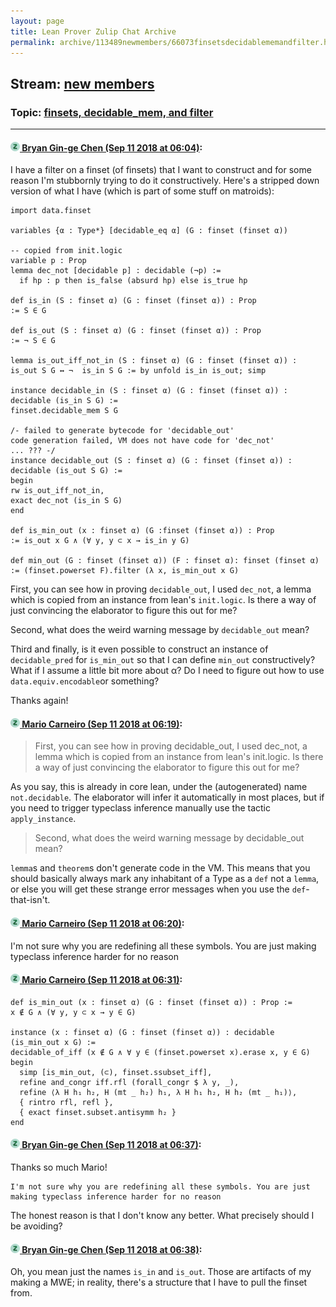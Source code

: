 ```yaml
---
layout: page
title: Lean Prover Zulip Chat Archive 
permalink: archive/113489newmembers/66073finsetsdecidablememandfilter.html
---
```


## Stream: [new members](index.html)
### Topic: [finsets, decidable_mem, and filter](66073finsetsdecidablememandfilter.html)

---

#### [![Click to go to Zulip](../../assets/img/zulip2.png) Bryan Gin-ge Chen (Sep 11 2018 at 06:04)](https://leanprover.zulipchat.com/#narrow/stream/113489-new%20members/topic/finsets%2C%20decidable_mem%2C%20and%20filter/near/133708032):
I have a filter on a finset (of finsets) that I want to construct and for some reason I'm stubbornly trying to do it constructively. Here's a stripped down version of what I have (which is part of some stuff on matroids):
```lean
import data.finset

variables {α : Type*} [decidable_eq α] (G : finset (finset α))

-- copied from init.logic
variable p : Prop
lemma dec_not [decidable p] : decidable (¬p) :=
  if hp : p then is_false (absurd hp) else is_true hp

def is_in (S : finset α) (G : finset (finset α)) : Prop
:= S ∈ G

def is_out (S : finset α) (G : finset (finset α)) : Prop
:= ¬ S ∈ G

lemma is_out_iff_not_in (S : finset α) (G : finset (finset α)) :
is_out S G ↔ ¬  is_in S G := by unfold is_in is_out; simp

instance decidable_in (S : finset α) (G : finset (finset α)) : decidable (is_in S G) :=
finset.decidable_mem S G

/- failed to generate bytecode for 'decidable_out'
code generation failed, VM does not have code for 'dec_not' 
... ??? -/
instance decidable_out (S : finset α) (G : finset (finset α)) : decidable (is_out S G) :=
begin
rw is_out_iff_not_in,
exact dec_not (is_in S G)
end

def is_min_out (x : finset α) (G :finset (finset α)) : Prop 
:= is_out x G ∧ (∀ y, y ⊂ x → is_in y G)

def min_out (G : finset (finset α)) (F : finset α): finset (finset α) 
:= (finset.powerset F).filter (λ x, is_min_out x G)
```
First, you can see how in proving `decidable_out`, I used `dec_not`, a lemma which is copied from an instance from lean's `init.logic`. Is there a way of just convincing the elaborator to figure this out for me?

Second, what does the weird warning message by `decidable_out` mean?

Third and finally, is it even possible to construct an instance of `decidable_pred` for `is_min_out` so that I can define `min_out` constructively? What if I assume a little bit more about α? Do I need to figure out how to use `data.equiv.encodable`or something?

Thanks again!

#### [![Click to go to Zulip](../../assets/img/zulip2.png) Mario Carneiro (Sep 11 2018 at 06:19)](https://leanprover.zulipchat.com/#narrow/stream/113489-new%20members/topic/finsets%2C%20decidable_mem%2C%20and%20filter/near/133708513):
> First, you can see how in proving decidable_out, I used dec_not, a lemma which is copied from an instance from lean's init.logic. Is there a way of just convincing the elaborator to figure this out for me?

As you say, this is already in core lean, under the (autogenerated) name `not.decidable`. The elaborator will infer it automatically in most places, but if you need to trigger typeclass inference manually use the tactic `apply_instance`.

> Second, what does the weird warning message by decidable_out mean?

`lemma`s and `theorem`s don't generate code in the VM. This means that you should basically always mark any inhabitant of a Type as a `def` not a `lemma`, or else you will get these strange error messages when you use the `def`-that-isn't.

#### [![Click to go to Zulip](../../assets/img/zulip2.png) Mario Carneiro (Sep 11 2018 at 06:20)](https://leanprover.zulipchat.com/#narrow/stream/113489-new%20members/topic/finsets%2C%20decidable_mem%2C%20and%20filter/near/133708566):
I'm not sure why you are redefining all these symbols. You are just making typeclass inference harder for no reason

#### [![Click to go to Zulip](../../assets/img/zulip2.png) Mario Carneiro (Sep 11 2018 at 06:31)](https://leanprover.zulipchat.com/#narrow/stream/113489-new%20members/topic/finsets%2C%20decidable_mem%2C%20and%20filter/near/133708937):
```lean
def is_min_out (x : finset α) (G : finset (finset α)) : Prop :=
x ∉ G ∧ (∀ y, y ⊂ x → y ∈ G)

instance (x : finset α) (G : finset (finset α)) : decidable (is_min_out x G) :=
decidable_of_iff (x ∉ G ∧ ∀ y ∈ (finset.powerset x).erase x, y ∈ G) begin
  simp [is_min_out, (⊂), finset.ssubset_iff],
  refine and_congr iff.rfl (forall_congr $ λ y, _),
  refine ⟨λ H h₁ h₂, H (mt _ h₂) h₁, λ H h₁ h₂, H h₂ (mt _ h₁)⟩,
  { rintro rfl, refl },
  { exact finset.subset.antisymm h₂ }
end
```

#### [![Click to go to Zulip](../../assets/img/zulip2.png) Bryan Gin-ge Chen (Sep 11 2018 at 06:37)](https://leanprover.zulipchat.com/#narrow/stream/113489-new%20members/topic/finsets%2C%20decidable_mem%2C%20and%20filter/near/133709166):
Thanks so much Mario!
```quote
I'm not sure why you are redefining all these symbols. You are just making typeclass inference harder for no reason
```
The honest reason is that I don't know any better. What precisely should I be avoiding?

#### [![Click to go to Zulip](../../assets/img/zulip2.png) Bryan Gin-ge Chen (Sep 11 2018 at 06:38)](https://leanprover.zulipchat.com/#narrow/stream/113489-new%20members/topic/finsets%2C%20decidable_mem%2C%20and%20filter/near/133709251):
Oh, you mean just the names `is_in` and `is_out`. Those are artifacts of my making a MWE; in reality, there's a structure that I have to pull the finset from.

